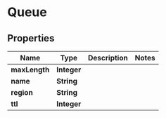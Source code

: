 

# Queue


## Properties

| Name | Type | Description | Notes |
|------------ | ------------- | ------------- | -------------|
|**maxLength** | **Integer** |  |  |
|**name** | **String** |  |  |
|**region** | **String** |  |  |
|**ttl** | **Integer** |  |  |



